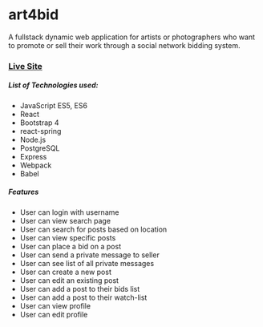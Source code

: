 # art4bid

A fullstack dynamic web application for artists or photographers who want to promote or sell their work through a social network bidding system.

### [Live Site](http://art4bid.seongkevinlee.com)

##### List of Technologies used:
* JavaScript ES5, ES6
* React
* Bootstrap 4
* react-spring
* Node.js
* PostgreSQL
* Express
* Webpack
* Babel

##### Features
* User can login with username
* User can view search page
* User can search for posts based on location
* User can view specific posts
* User can place a bid on a post
* User can send a private message to seller
* User can see list of all private messages
* User can create a new post
* User can edit an existing post
* User can add a post to their bids list
* User can add a post to their watch-list
* User can view profile
* User can edit profile
